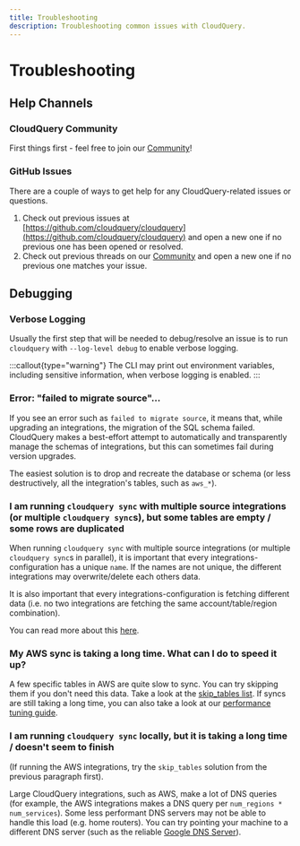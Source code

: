 ```yaml
---
title: Troubleshooting
description: Troubleshooting common issues with CloudQuery.
---
```


# Troubleshooting

## Help Channels

### CloudQuery Community

First things first - feel free to join our [Community](https://community.cloudquery.io)!

### GitHub Issues

There are a couple of ways to get help for any CloudQuery-related issues or questions.

1. Check out previous issues at [https://github.com/cloudquery/cloudquery](https://github.com/cloudquery/cloudquery) and open a new one if no previous one has been opened or resolved.
2. Check out previous threads on our [Community](https://community.cloudquery.io) and open a new one if no previous one matches your issue. 

## Debugging

### Verbose Logging

Usually the first step that will be needed to debug/resolve an issue is to run `cloudquery` with `--log-level debug` to enable verbose logging.

:::callout{type="warning"}
The CLI may print out environment variables, including sensitive information, when verbose logging is enabled.
:::

### Error: "failed to migrate source"…

If you see an error such as `failed to migrate source`, it means that, while upgrading an integrations, the migration of the SQL schema failed.
CloudQuery makes a best-effort attempt to automatically and transparently manage the schemas of integrations, but this can sometimes fail during version upgrades.

The easiest solution is to drop and recreate the database or schema (or less destructively, all the integration's tables, such as `aws_*`).

### I am running `cloudquery sync` with multiple source integrations (or multiple `cloudquery sync`s), but some tables are empty / some rows are duplicated

When running `cloudquery sync` with multiple source integrations (or multiple `cloudquery sync`s in parallel),
it is important that every integrations-configuration has a unique `name`. If the names are not unique,
the different integrations may overwrite/delete each others data.

It is also important that every integrations-configuration is fetching different data (i.e. no two integrations are fetching the same account/table/region combination).

You can read more about this [here](/docs/advanced-topics/running-cloudquery-in-parallel).

### My AWS sync is taking a long time. What can I do to speed it up?

A few specific tables in AWS are quite slow to sync. You can try skipping them if you don't need this data.
Take a look at the [skip_tables list](https://hub.cloudquery.io/plugins/source/cloudquery/aws).
If syncs are still taking a long time, you can also take a look at our [performance tuning guide](/docs/advanced-topics/performance-tuning).

### I am running `cloudquery sync` locally, but it is taking a long time / doesn't seem to finish

(If running the AWS integrations, try the `skip_tables` solution from the previous paragraph first).

Large CloudQuery integrations, such as AWS, make a lot of DNS queries (for example, the AWS integrations makes a DNS query per `num_regions * num_services`).
Some less performant DNS servers may not be able to handle this load (e.g. home routers).
You can try pointing your machine to a different DNS server (such as the reliable [Google DNS Server](https://developers.google.com/speed/public-dns)).